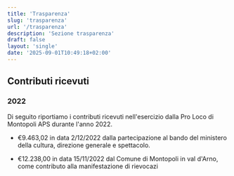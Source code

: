 ```yaml
---
title: 'Trasparenza'
slug: 'trasparenza'
url: '/trasparenza'
description: 'Sezione trasparenza'
draft: false
layout: 'single'
date: '2025-09-01T10:49:18+02:00'
---
```


## Contributi ricevuti

### 2022

Di seguito riportiamo i contributi ricevuti nell'esercizio dalla Pro Loco di Montopoli APS durante l'anno 2022.

- €9.463,02 in data 2/12/2022 dalla partecipazione al bando del ministero della cultura, direzione generale e spettacolo.

- €12.238,00 in data 15/11/2022 dal Comune di Montopoli in val d'Arno, come contributo alla manifestazione di rievocazi

